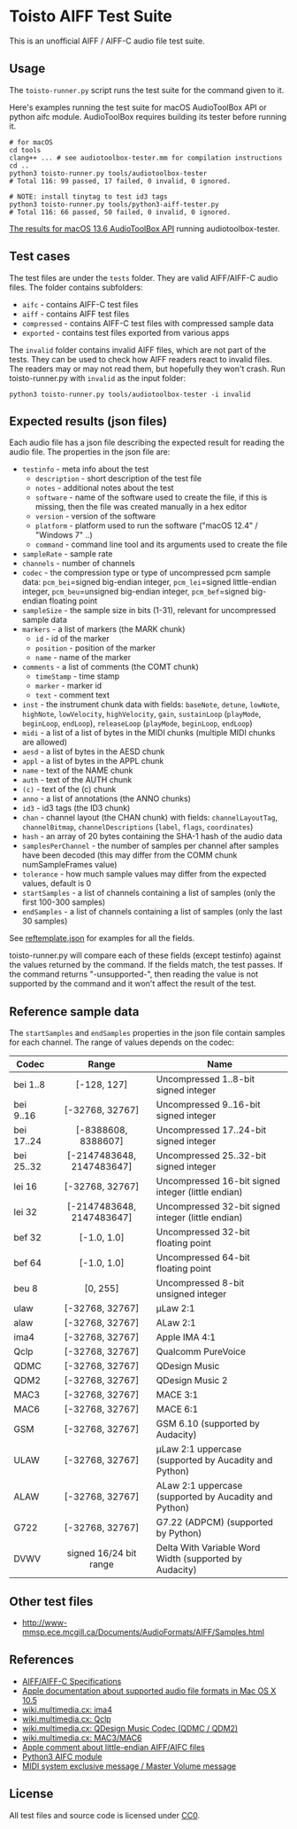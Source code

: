 
# Toisto AIFF Test Suite

This is an unofficial AIFF / AIFF-C audio file test suite.

## Usage

The `toisto-runner.py` script runs the test suite for the command given to it.

Here's examples running the test suite for macOS AudioToolBox API or
python aifc module. AudioToolBox requires building its tester before running it.

    # for macOS
    cd tools
    clang++ ... # see audiotoolbox-tester.mm for compilation instructions
    cd ..
    python3 toisto-runner.py tools/audiotoolbox-tester
    # Total 116: 99 passed, 17 failed, 0 invalid, 0 ignored.

    # NOTE: install tinytag to test id3 tags
    python3 toisto-runner.py tools/python3-aiff-tester.py
    # Total 116: 66 passed, 50 failed, 0 invalid, 0 ignored.

[The results for macOS 13.6 AudioToolBox API](result-audiotoolbox-tester.md)
running audiotoolbox-tester.

## Test cases

The test files are under the `tests` folder. They are valid AIFF/AIFF-C
audio files. The folder contains subfolders:

 - `aifc` - contains AIFF-C test files
 - `aiff` - contains AIFF test files
 - `compressed` - contains AIFF-C test files with compressed sample data
 - `exported` - contains test files exported from various apps

The `invalid` folder contains invalid AIFF files, which are not part of
the tests. They can be used to check how AIFF readers react to invalid files.
The readers may or may not read them, but hopefully they won't crash.
Run toisto-runner.py with `invalid` as the input folder:

    python3 toisto-runner.py tools/audiotoolbox-tester -i invalid

## Expected results (json files)

Each audio file has a json file describing the expected result for reading
the audio file. The properties in the json file are:

 - `testinfo` - meta info about the test
   - `description` - short description of the test file
   - `notes` - additional notes about the test
   - `software` - name of the software used to create the file, if this is
                  missing, then the file was created manually in a hex editor
   - `version` - version of the software
   - `platform` - platform used to run the software ("macOS 12.4" / "Windows 7" ..)
   - `command` - command line tool and its arguments used to create the file
 - `sampleRate` - sample rate
 - `channels` - number of channels
 - `codec` - the compression type or type of uncompressed pcm sample data:
    `pcm_bei`=signed big-endian integer, `pcm_lei`=signed little-endian integer,
    `pcm_beu`=unsigned big-endian integer, `pcm_bef`=signed big-endian floating point
 - `sampleSize` - the sample size in bits (1-31), relevant for uncompressed sample data
 - `markers` - a list of markers (the MARK chunk)
   - `id` - id of the marker
   - `position` - position of the marker
   - `name` - name of the marker
 - `comments` - a list of comments (the COMT chunk)
   - `timeStamp` - time stamp
   - `marker` - marker id
   - `text` - comment text
 - `inst` - the instrument chunk data with fields: `baseNote`, `detune`, `lowNote`, `highNote`,
    `lowVelocity`, `highVelocity`, `gain`, `sustainLoop` (`playMode`, `beginLoop`, `endLoop`),
    `releaseLoop` (`playMode`, `beginLoop`, `endLoop`)
 - `midi` - a list of a list of bytes in the MIDI chunks (multiple MIDI chunks are allowed)
 - `aesd` - a list of bytes in the AESD chunk
 - `appl` - a list of bytes in the APPL chunk
 - `name` - text of the NAME chunk
 - `auth` - text of the AUTH chunk
 - `(c)` - text of the (c) chunk
 - `anno` - a list of annotations (the ANNO chunks)
 - `id3` - id3 tags (the ID3 chunk)
 - `chan` - channel layout (the CHAN chunk) with fields: `channelLayoutTag`, `channelBitmap`,
    `channelDescriptions` (`label`, `flags`, `coordinates`)
 - `hash` - an array of 20 bytes containing the SHA-1 hash of the audio data
 - `samplesPerChannel` - the number of samples per channel after samples have been decoded
    (this may differ from the COMM chunk numSampleFrames value)
 - `tolerance` - how much sample values may differ from the expected values, default is 0
 - `startSamples` - a list of channels containing a list of samples (only the first 100-300 samples)
 - `endSamples` - a list of channels containing a list of samples (only the last 30 samples)

See [reftemplate.json](reftemplate.json) for examples for all the fields.

toisto-runner.py will compare each of these fields (except testinfo) against
the values returned by the command. If the fields match, the test passes.
If the command returns "-unsupported-", then reading the value is not
supported by the command and it won't affect the result of the test.

## Reference sample data

The `startSamples` and `endSamples` properties in the json file contain samples
for each channel. The range of values depends on the codec:

| Codec      |           Range           | Name                                                   |
| ---------- | :-----------------------: | ------------------------------------------------------ |
| bei 1..8   |        [-128, 127]        | Uncompressed 1..8-bit signed integer                   |
| bei 9..16  |      [-32768, 32767]      | Uncompressed 9..16-bit signed integer                  |
| bei 17..24 |    [-8388608, 8388607]    | Uncompressed 17..24-bit signed integer                 |
| bei 25..32 | [-2147483648, 2147483647] | Uncompressed 25..32-bit signed integer                 |
| lei 16     |      [-32768, 32767]      | Uncompressed 16-bit signed integer (little endian)     |
| lei 32     | [-2147483648, 2147483647] | Uncompressed 32-bit signed integer (little endian)     |
| bef 32     |        [-1.0, 1.0]        | Uncompressed 32-bit floating point                     |
| bef 64     |        [-1.0, 1.0]        | Uncompressed 64-bit floating point                     |
| beu 8      |         [0, 255]          | Uncompressed 8-bit unsigned integer                    |
| ulaw       |      [-32768, 32767]      | µLaw 2:1                                               |
| alaw       |      [-32768, 32767]      | ALaw 2:1                                               |
| ima4       |      [-32768, 32767]      | Apple IMA 4:1                                          |
| Qclp       |      [-32768, 32767]      | Qualcomm PureVoice                                     |
| QDMC       |      [-32768, 32767]      | QDesign Music                                          |
| QDM2       |      [-32768, 32767]      | QDesign Music 2                                        |
| MAC3       |      [-32768, 32767]      | MACE 3:1                                               |
| MAC6       |      [-32768, 32767]      | MACE 6:1                                               |
| GSM        |      [-32768, 32767]      | GSM 6.10 (supported by Audacity)                       |
| ULAW       |      [-32768, 32767]      | µLaw 2:1 uppercase (supported by Aucadity and Python)  |
| ALAW       |      [-32768, 32767]      | ALaw 2:1 uppercase (supported by Aucadity and Python)  |
| G722       |      [-32768, 32767]      | G7.22 (ADPCM) (supported by Python)                    |
| DVWV       |  signed 16/24 bit range   | Delta With Variable Word Width (supported by Audacity) |

## Other test files

 - http://www-mmsp.ece.mcgill.ca/Documents/AudioFormats/AIFF/Samples.html

## References

 - [AIFF/AIFF-C Specifications](http://www-mmsp.ece.mcgill.ca/Documents/AudioFormats/AIFF/AIFF.html)
 - [Apple documentation about supported audio file formats in Mac OS X 10.5](https://developer.apple.com/library/archive/documentation/MusicAudio/Conceptual/CoreAudioOverview/SupportedAudioFormatsMacOSX/SupportedAudioFormatsMacOSX.html)
 - [wiki.multimedia.cx: ima4](https://wiki.multimedia.cx/index.php/Apple_QuickTime_IMA_ADPCM)
 - [wiki.multimedia.cx: Qclp](https://wiki.multimedia.cx/index.php/QCELP)
 - [wiki.multimedia.cx: QDesign Music Codec (QDMC / QDM2)](https://wiki.multimedia.cx/index.php/QDesign_Music_Codec)
 - [wiki.multimedia.cx: MAC3/MAC6](https://wiki.multimedia.cx/index.php/Apple_MACE)
 - [Apple comment about little-endian AIFF/AIFC files](https://lists.apple.com/archives/coreaudio-api/2009/Mar/msg00400.html)
 - [Python3 AIFC module](https://docs.python.org/3/library/aifc.html)
 - [MIDI system exclusive message / Master Volume message](https://www.recordingblogs.com/wiki/midi-master-volume-message)

## License

All test files and source code is licensed under [CC0](https://creativecommons.org/publicdomain/zero/1.0/).
